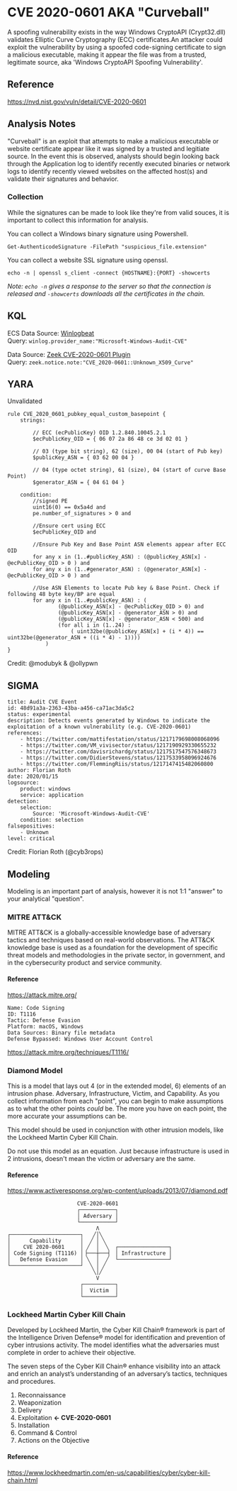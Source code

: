 # CVE 2020-0601 AKA "Curveball"
A spoofing vulnerability exists in the way Windows CryptoAPI (Crypt32.dll) validates Elliptic Curve Cryptography (ECC) certificates.An attacker could exploit the vulnerability by using a spoofed code-signing certificate to sign a malicious executable, making it appear the file was from a trusted, legitimate source, aka 'Windows CryptoAPI Spoofing Vulnerability'.

## Reference
https://nvd.nist.gov/vuln/detail/CVE-2020-0601

## Analysis Notes
"Curveball" is an exploit that attempts to make a malicious executable or website certificate appear like it was signed by a trusted and legitiate source. In the event this is observed, analysts should begin looking back through the Application log to identify recently executed binaries or network logs to identify recently viewed websites on the affected host(s) and validate their signatures and behavior.

### Collection
While the signatures can be made to look like they're from valid souces, it is important to collect this information for analysis.

You can collect a Windows binary signature using Powershell.
```
Get-AuthenticodeSignature -FilePath "suspicious_file.extension"
```

You can collect a website SSL signature using openssl.
```
echo -n | openssl s_client -connect {HOSTNAME}:{PORT} -showcerts
```
*Note: `echo -n` gives a response to the server so that the connection is released and `-showcerts` downloads all the certificates in the chain.*


## KQL
ECS Data Source: [Winlogbeat](https://www.elastic.co/beats/winlogbeat)  
Query: `winlog.provider_name:"Microsoft-Windows-Audit-CVE"`

Data Source: [Zeek CVE-2020-0601 Plugin](https://github.com/0xxon/cve-2020-0601-plugin)  
Query: `zeek.notice.note:"CVE_2020-0601::Unknown_X509_Curve"`

## YARA
Unvalidated
```
rule CVE_2020_0601_pubkey_equal_custom_basepoint {
    strings:

        // ECC (ecPublicKey) OID 1.2.840.10045.2.1
        $ecPublicKey_OID = { 06 07 2a 86 48 ce 3d 02 01 }

        // 03 (type bit string), 62 (size), 00 04 (start of Pub key)
        $publicKey_ASN = { 03 62 00 04 }

        // 04 (type octet string), 61 (size), 04 (start of curve Base Point)
        $generator_ASN = { 04 61 04 }

    condition:
        //signed PE
        uint16(0) == 0x5a4d and
        pe.number_of_signatures > 0 and

        //Ensure cert using ECC
        $ecPublicKey_OID and

        //Ensure Pub Key and Base Point ASN elements appear after ECC OID
        for any x in (1..#publicKey_ASN) : (@publicKey_ASN[x] - @ecPublicKey_OID > 0 ) and
        for any x in (1..#generator_ASN) : (@generator_ASN[x] - @ecPublicKey_OID > 0 ) and

        //Use ASN Elements to locate Pub key & Base Point. Check if following 48 byte key/BP are equal
        for any x in (1..#publicKey_ASN) : (
                (@publicKey_ASN[x] - @ecPublicKey_OID > 0) and
                (@publicKey_ASN[x] - @generator_ASN > 0) and
                (@publicKey_ASN[x] - @generator_ASN < 500) and
                (for all i in (1..24) :
                    ( uint32be(@publicKey_ASN[x] + (i * 4)) == uint32be(@generator_ASN + ((i * 4) - 1))))
            )
}
```
Credit: @modubyk & @ollypwn

## SIGMA
```
title: Audit CVE Event
id: 48d91a3a-2363-43ba-a456-ca71ac3da5c2
status: experimental
description: Detects events generated by Windows to indicate the exploitation of a known vulnerability (e.g. CVE-2020-0601)
references:
    - https://twitter.com/mattifestation/status/1217179698008068096
    - https://twitter.com/VM_vivisector/status/1217190929330655232
    - https://twitter.com/davisrichardg/status/1217517547576348673
    - https://twitter.com/DidierStevens/status/1217533958096924676
    - https://twitter.com/FlemmingRiis/status/1217147415482060800
author: Florian Roth
date: 2020/01/15
logsource:
    product: windows
    service: application
detection:
    selection:
        Source: 'Microsoft-Windows-Audit-CVE'
    condition: selection
falsepositives:
    - Unknown
level: critical
```
Credit: Florian Roth (@cyb3rops)

## Modeling
Modeling is an important part of analysis, however it is not 1:1 "answer" to your analytical "question".

### MITRE ATT&CK
MITRE ATT&CK is a globally-accessible knowledge base of adversary tactics and techniques based on real-world observations. The ATT&CK knowledge base is used as a foundation for the development of specific threat models and methodologies in the private sector, in government, and in the cybersecurity product and service community.

#### Reference
https://attack.mitre.org/

```
Name: Code Signing
ID: T1116
Tactic: Defense Evasion
Platform: macOS, Windows
Data Sources: Binary file metadata
Defense Bypassed: Windows User Account Control
```
https://attack.mitre.org/techniques/T1116/

### Diamond Model
This is a model that lays out 4 (or in the extended model, 6) elements of an intrusion phase. Adversary, Infrastructure, Victim, and Capability. As you collect information from each "point", you can begin to make assumptions as to what the other points _could_ be. The more you have on each point, the more accurate your assumptions can be.

This model should be used in conjunction with other intrusion models, like the Lockheed Martin Cyber Kill Chain.

Do not use this model as an equation. Just because infrastructure is used in 2 intrusions, doesn't mean the victim or adversary are the same.

#### Reference
https://www.activeresponse.org/wp-content/uploads/2013/07/diamond.pdf

```
                      CVE-2020-0601
                      ┌───────────┐                 
                      │ Adversary │                 
                      └───────────┘                 
                            Λ                       
┌──────────────────────┐   ╱│╲                      
│      Capability      │  ╱ │ ╲                     
│    CVE 2020-0601     │ ╱  │  ╲  ┌────────────────┐
│ Code Signing (T1116) │▕───┼───▏ │ Infrastructure │
│   Defense Evasion    │ ╲  │  ╱  └────────────────┘
└──────────────────────┘  ╲ │ ╱                     
                           ╲│╱                      
                            V                       
                       ┌──────────┐                 
                       │  Victim  │                 
                       └──────────┘                 
```

### Lockheed Martin Cyber Kill Chain
Developed by Lockheed Martin, the Cyber Kill Chain® framework is part of the Intelligence Driven Defense® model for identification and prevention of cyber intrusions activity. The model identifies what the adversaries must complete in order to achieve their objective.

The seven steps of the Cyber Kill Chain® enhance visibility into an attack and enrich an analyst’s understanding of an adversary’s tactics, techniques and procedures.

1. Reconnaissance
1. Weaponization
1. Delivery
1. Exploitation **<- CVE-2020-0601**
1. Installation
1. Command & Control
1. Actions on the Objective

#### Reference
https://www.lockheedmartin.com/en-us/capabilities/cyber/cyber-kill-chain.html
